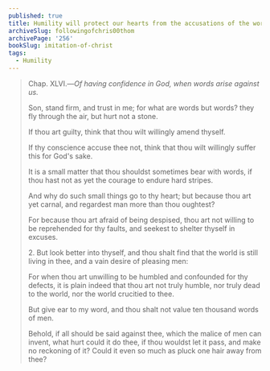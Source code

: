 ```yaml
---
published: true
title: Humility will protect our hearts from the accusations of the world
archiveSlug: followingofchris00thom
archivePage: '256'
bookSlug: imitation-of-christ
tags:
  - Humility
---
```


> Chap. XLVI.—*Of having confidence in God, when words arise against us.*
> 
> Son, stand firm, and trust in me; for what are words but words? they fly through the air, but hurt not a stone.
> 
> If thou art guilty, think that thou wilt willingly amend thyself.
> 
> If thy conscience accuse thee not, think that thou wilt willingly suffer this for God's sake.
> 
> It is a small matter that thou shouldst sometimes bear with words, if thou hast not as yet the courage to endure hard stripes.
> 
> And why do such small things go to thy heart; but because thou art yet carnal, and regardest man more than thou oughtest?
> 
> For because thou art afraid of being despised, thou art not willing to be reprehended for thy faults, and seekest to shelter thyself in excuses.
> 
> 2\. But look better into thyself, and thou shalt find that the world is still living in thee, and a vain desire of pleasing men:
>
> For when thou art unwilling to be humbled and confounded for thy defects, it is plain indeed that thou art not truly humble, nor truly dead to the world, nor the world crucitied to thee.
>
> But give ear to my word, and thou shalt not value ten thousand words of men.
>
> Behold, if all should be said against thee, which the malice of men can invent, what hurt could it do thee, if thou wouldst let it pass, and make no reckoning of it? Could it even so much as pluck one hair away from thee?
